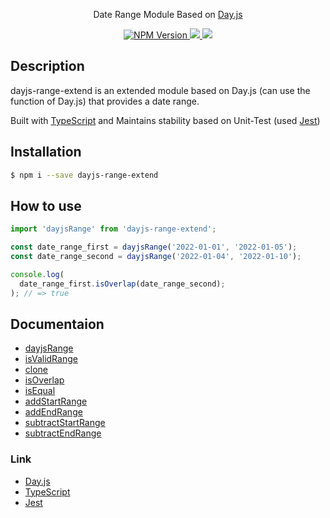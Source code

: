<p align="center">Date Range Module Based on <a href="https://github.com/iamkun/dayjs" target="_blank">Day.js</a></p>

<p align="center">
    <a href="https://www.npmjs.com/package/dayjs-range-extend">
        <img src="https://img.shields.io/npm/v/dayjs-range-extend.svg?style=flat-square&colorB=51C838" alt="NPM Version" />
    </a>
    <a href="https://github.com/semantic-release/semantic-release">
        <img src="https://img.shields.io/badge/%20%20%F0%9F%93%A6%F0%9F%9A%80-semantic--release-e10079.svg" />
    </a>
    <a href="https://codecov.io/gh/imwh0im/dayjs-range-extend">
      <img src="https://codecov.io/gh/imwh0im/dayjs-range-extend/branch/main/graph/badge.svg?token=JZ8Z0KG42E"/>
    </a>
</p>

## Description
<p>dayjs-range-extend is an extended module based on Day.js (can use the function of Day.js) that provides a date range.</p>
<p>Built with <a href="https://github.com/microsoft/TypeScript" target="_blank">TypeScript</a> and Maintains stability based on Unit-Test (used <a href="https://github.com/facebook/jest">Jest</a>)</p>

## Installation
  ```sh
  $ npm i --save dayjs-range-extend
  ```

## How to use
  ```typescript
  import 'dayjsRange' from 'dayjs-range-extend';

  const date_range_first = dayjsRange('2022-01-01', '2022-01-05');
  const date_range_second = dayjsRange('2022-01-04', '2022-01-10');

  console.log(
    date_range_first.isOverlap(date_range_second);
  ); // => true
  ```

## Documentaion
  - [dayjsRange](/docs/dayjs-range.md)
  - [isValidRange](/docs/is-valid-range.md)
  - [clone](/docs/clone.md)
  - [isOverlap](/docs/is-overlap.md)
  - [isEqual](/docs/is-equal.md)
  - [addStartRange](/docs/add-start-range.md)
  - [addEndRange](/docs/add-end-range.md)
  - [subtractStartRange](/docs/subtract-start-range.md)
  - [subtractEndRange](/docs/subtract-end-range.md)

### Link
  - [Day.js](https://github.com/iamkun/dayjs)
  - [TypeScript](https://github.com/microsoft/TypeScript)
  - [Jest](https://github.com/facebook/jest)
